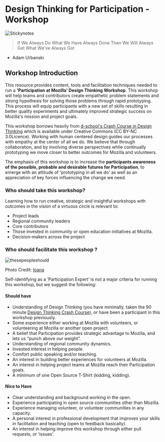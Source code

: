 # Design Thinking for Participation - Workshop

![Stickynotes](https://csa-discourse-uploads.s3.amazonaws.com/63971ec9b662f7b799f2581a502ea93d313c178cad20_666x500.jpg)

> If We Always Do What We Have Always Done Then We Will Always Get What We've Always Got 
- Adam Urbanski

## Workshop Introduction

This resource provides content, tools and facilitation techniques needed to run a **'Participation at Mozilla' Design Thinking Workshop**. This workshop will help teams and contributors create empathetic problem statements and strong hypothesis for solving those problems through rapid prototyping. This process will equip participants with a new set of skills resulting in better quality experiments and ultimately improved strategic success on Mozilla's mission and project goals. 

This workshop borrows heavily from [d-school's Crash Course in Design Thinking](http://dschool.stanford.edu/dgift/) which is available under Creative Commons (CC BY-NC 3.0Licence). Working with human centered design guides our processes with empathy at the center of all we do. We believe that through collaboration, and by involving diverse perspectives while continually prototyping we move closer to better outcomes for Mozilla and volunteers.


The emphasis of this workshop is to increase the **participants awareness of the possible, probable and desirable futures for Participation**, to emerge with an attitude of 'prototyping in all we do' as well as an appreciation of key forces influencing the change we need.  

### Who should take this workshop?


Learning how to run creative, strategic and insightful workshops with outcomes in the vision of a virtuous circle is relevant to:

* Project leads 
* Regional community leaders
* Core contributors
* Those invested in community or open education initiatives at Mozilla.
* Decision-makers across the project

### Who should facilitate this workshop ?

![thesepeopleshould](https://farm4.staticflickr.com/3681/18952590119_b563b0e081_n.jpg)

Photo Credit:  [Ioana](https://www.flickr.com/photos/ioana_cis)

Self-identifying as a ‘Participation Expert’ is not a major criteria for running this workshop, but we suggest the following:

#### Should have
* Understanding of Design Thinking (you have minimally, taken the 90 minute [Design Thinking Crash Course](http://dschool.stanford.edu/dgift/)), or have been a participant in this workshop previously.
* Some experience either working at Mozilla with volunteers, or volunteering at Mozilla or another open project.
* A belief that Participation provides strategic advantage to Mozilla, and lets us “punch above our weight”.
* Understanding of regional community dynamics.
* Invested interest in helping people.
* Comfort public speaking and/or teaching.  
* An interest in building better experiences for volunteers at Mozilla.
* An interest in helping project teams at Mozilla reach their Participation goals.
* A minimum of one Open Source T-Shirt (kidding, kidding).

#### Nice to Have

* Clear understanding and background working in the open.
* Experience participating in open source communities other than Mozilla.
* Experience managing volunteer, or volunteer communities in any capacity.
* A personal interest in professional development that improves your skills in facilitation and teaching (open to feedback basically).
* An interest in helping improve this workshop through either pull requests, or ‘issues’.



